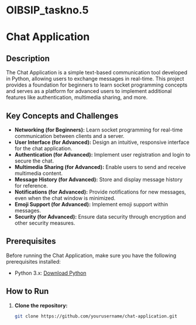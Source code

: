 # OIBSIP_taskno.5
# Chat Application

## Description

The Chat Application is a simple text-based communication tool developed in Python, allowing users to exchange messages in real-time. This project provides a foundation for beginners to learn socket programming concepts and serves as a platform for advanced users to implement additional features like authentication, multimedia sharing, and more.

## Key Concepts and Challenges

- **Networking (for Beginners):** Learn socket programming for real-time communication between clients and a server.
- **User Interface (for Advanced):** Design an intuitive, responsive interface for the chat application.
- **Authentication (for Advanced):** Implement user registration and login to secure the chat.
- **Multimedia Sharing (for Advanced):** Enable users to send and receive multimedia content.
- **Message History (for Advanced):** Store and display message history for reference.
- **Notifications (for Advanced):** Provide notifications for new messages, even when the chat window is minimized.
- **Emoji Support (for Advanced):** Implement emoji support within messages.
- **Security (for Advanced):** Ensure data security through encryption and other security measures.

## Prerequisites

Before running the Chat Application, make sure you have the following prerequisites installed:

- Python 3.x: [Download Python](https://www.python.org/downloads/)

## How to Run

1. **Clone the repository:**
   ```bash
   git clone https://github.com/yourusername/chat-application.git

